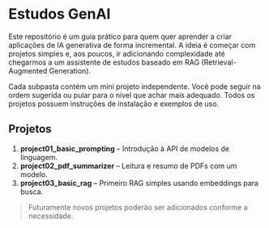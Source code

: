 # Estudos GenAI

Este repositório é um guia prático para quem quer aprender a criar aplicações de IA generativa de forma incremental. A ideia é começar com projetos simples e, aos poucos, ir adicionando complexidade até chegarmos a um assistente de estudos baseado em RAG (Retrieval-Augmented Generation).

Cada subpasta contém um mini projeto independente. Você pode seguir na ordem sugerida ou pular para o nível que achar mais adequado. Todos os projetos possuem instruções de instalação e exemplos de uso.

## Projetos

1. **project01_basic_prompting** – Introdução à API de modelos de linguagem.
2. **project02_pdf_summarizer** – Leitura e resumo de PDFs com um modelo.
3. **project03_basic_rag** – Primeiro RAG simples usando embeddings para busca.

> Futuramente novos projetos poderão ser adicionados conforme a necessidade.

